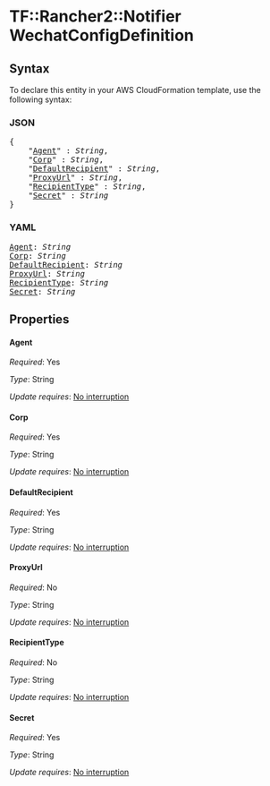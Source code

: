 # TF::Rancher2::Notifier WechatConfigDefinition

## Syntax

To declare this entity in your AWS CloudFormation template, use the following syntax:

### JSON

<pre>
{
    "<a href="#agent" title="Agent">Agent</a>" : <i>String</i>,
    "<a href="#corp" title="Corp">Corp</a>" : <i>String</i>,
    "<a href="#defaultrecipient" title="DefaultRecipient">DefaultRecipient</a>" : <i>String</i>,
    "<a href="#proxyurl" title="ProxyUrl">ProxyUrl</a>" : <i>String</i>,
    "<a href="#recipienttype" title="RecipientType">RecipientType</a>" : <i>String</i>,
    "<a href="#secret" title="Secret">Secret</a>" : <i>String</i>
}
</pre>

### YAML

<pre>
<a href="#agent" title="Agent">Agent</a>: <i>String</i>
<a href="#corp" title="Corp">Corp</a>: <i>String</i>
<a href="#defaultrecipient" title="DefaultRecipient">DefaultRecipient</a>: <i>String</i>
<a href="#proxyurl" title="ProxyUrl">ProxyUrl</a>: <i>String</i>
<a href="#recipienttype" title="RecipientType">RecipientType</a>: <i>String</i>
<a href="#secret" title="Secret">Secret</a>: <i>String</i>
</pre>

## Properties

#### Agent

_Required_: Yes

_Type_: String

_Update requires_: [No interruption](https://docs.aws.amazon.com/AWSCloudFormation/latest/UserGuide/using-cfn-updating-stacks-update-behaviors.html#update-no-interrupt)

#### Corp

_Required_: Yes

_Type_: String

_Update requires_: [No interruption](https://docs.aws.amazon.com/AWSCloudFormation/latest/UserGuide/using-cfn-updating-stacks-update-behaviors.html#update-no-interrupt)

#### DefaultRecipient

_Required_: Yes

_Type_: String

_Update requires_: [No interruption](https://docs.aws.amazon.com/AWSCloudFormation/latest/UserGuide/using-cfn-updating-stacks-update-behaviors.html#update-no-interrupt)

#### ProxyUrl

_Required_: No

_Type_: String

_Update requires_: [No interruption](https://docs.aws.amazon.com/AWSCloudFormation/latest/UserGuide/using-cfn-updating-stacks-update-behaviors.html#update-no-interrupt)

#### RecipientType

_Required_: No

_Type_: String

_Update requires_: [No interruption](https://docs.aws.amazon.com/AWSCloudFormation/latest/UserGuide/using-cfn-updating-stacks-update-behaviors.html#update-no-interrupt)

#### Secret

_Required_: Yes

_Type_: String

_Update requires_: [No interruption](https://docs.aws.amazon.com/AWSCloudFormation/latest/UserGuide/using-cfn-updating-stacks-update-behaviors.html#update-no-interrupt)

